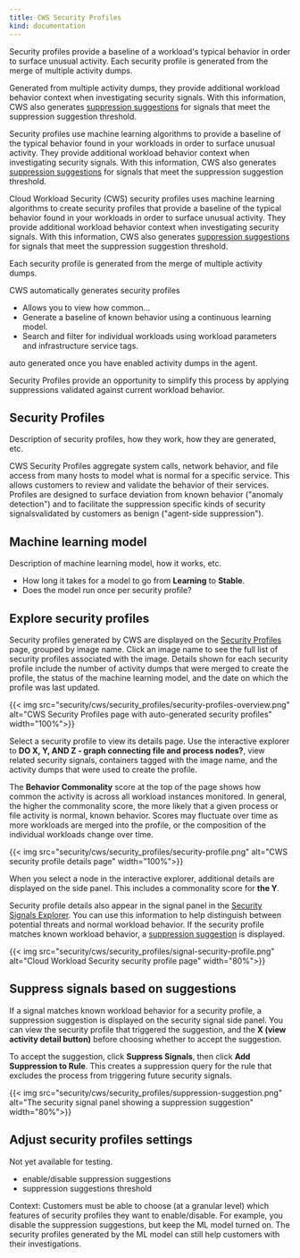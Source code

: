 ```yaml
---
title: CWS Security Profiles
kind: documentation
---
```


Security profiles provide a baseline of a workload's typical behavior in order to surface unusual activity. Each security profile is generated from the merge of multiple activity dumps.

Generated from multiple activity dumps, they provide additional workload behavior context when investigating security signals. With this information, CWS also generates [suppression suggestions](#suppress-signals-based-on-suggested-actions) for signals that meet the suppression suggestion threshold.

Security profiles use machine learning algorithms to provide a baseline of the typical behavior found in your workloads in order to surface unusual activity. They provide additional workload behavior context when investigating security signals. With this information, CWS also generates [suppression suggestions](#suppress-signals-based-on-suggested-actions) for signals that meet the suppression suggestion threshold.

Cloud Workload Security (CWS) security profiles uses machine learning algorithms to create security profiles that provide a baseline of the typical behavior found in your workloads in order to surface unusual activity. They provide additional workload behavior context when investigating security signals. With this information, CWS also generates [suppression suggestions](#suppress-signals-based-on-suggested-actions) for signals that meet the suppression suggestion threshold.

Each security profile is generated from the merge of multiple activity dumps.

CWS automatically generates security profiles

- Allows you to view how common...
- Generate a baseline of known behavior using a continuous learning model.
- Search and filter for individual workloads using workload parameters and infrastructure service tags.

auto generated once you have enabled activity dumps in the agent.

Security Profiles provide an opportunity to simplify this process by applying suppressions validated against current workload behavior.

## Security Profiles

Description of security profiles, how they work, how they are generated, etc.

CWS Security Profiles aggregate system calls, network behavior, and file access from many hosts to model what is normal for a specific service. This allows customers to review and validate the behavior of their services. Profiles are designed to surface deviation from known behavior ("anomaly detection") and to facilitate the suppression specific kinds of security signalsvalidated by customers as benign ("agent-side suppression").

## Machine learning model

Description of machine learning model, how it works, etc.

- How long it takes for a model to go from **Learning** to **Stable**.
- Does the model run once per security profile?

## Explore security profiles

Security profiles generated by CWS are displayed on the [Security Profiles][1] page, grouped by image name. Click an image name to see the full list of security profiles associated with the image. Details shown for each security profile include the number of activity dumps that were merged to create the profile, the status of the machine learning model, and the date on which the profile was last updated.

{{< img src="security/cws/security_profiles/security-profiles-overview.png" alt="CWS Security Profiles page with auto-generated security profiles" width="100%">}}

Select a security profile to view its details page. Use the interactive explorer to **DO X, Y, AND Z - graph connecting file and process nodes?**, view related security signals, containers tagged with the image name, and the activity dumps that were used to create the profile.

The **Behavior Commonality** score at the top of the page shows how common the activity is across all workload instances monitored. In general, the higher the commonality score, the more likely that a given process or file activity is normal, known behavior. Scores may fluctuate over time as more workloads are merged into the profile, or the composition of the individual workloads change over time.

{{< img src="security/cws/security_profiles/security-profile.png" alt="CWS security profile details page" width="100%">}}

When you select a node in the interactive explorer, additional details are displayed on the side panel. This includes a commonality score for **the Y**.

Security profile details also appear in the signal panel in the [Security Signals Explorer][2]. You can use this information to help distinguish between potential threats and normal workload behavior. If the security profile matches known workload behavior, a [suppression suggestion](#suppress-signals-based-on-suggestions) is displayed.

{{< img src="security/cws/security_profiles/signal-security-profile.png" alt="Cloud Workload Security security profile page" width="80%">}}

## Suppress signals based on suggestions

If a signal matches known workload behavior for a security profile, a suppression suggestion is displayed on the security signal side panel. You can view the security profile that triggered the suggestion, and the **X (view activity detail button)** before choosing whether to accept the suggestion.

To accept the suggestion, click **Suppress Signals**, then click **Add Suppression to Rule**. This creates a suppression query for the rule that excludes the process from triggering future security signals.

{{< img src="security/cws/security_profiles/suppression-suggestion.png" alt="The security signal panel showing a suppression suggestion" width="80%">}}

## Adjust security profiles settings

Not yet available for testing.

- enable/disable suppression suggestions
- suppression suggestions threshold

Context: Customers must be able to choose (at a granular level) which features of security profiles they want to enable/disable. For example, you disable the suppression suggestions, but keep the ML model turned on. The security profiles generated by the ML model can still help customers with their investigations.

[1]: https://app.datadoghq.com/security/workload/profiles
[2]: /security/explorer